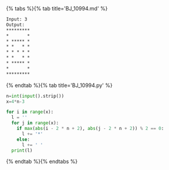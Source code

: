 {% tabs %}{% tab title='BJ_10994.md' %}

```txt
Input: 3
Output:
*********
*       *
* ***** *
* *   * *
* * * * *
* *   * *
* ***** *
*       *
*********
```

{% endtab %}{% tab title='BJ_10994.py' %}

```py
n=int(input().strip())
x=4*n-3

for i in range(x):
  l = ''
  for j in range(x):
    if max(abs(i - 2 * n + 2), abs(j - 2 * n + 2)) % 2 == 0:
      l += '*'
    else:
      l += ' '
  print(l)
```

{% endtab %}{% endtabs %}

